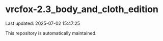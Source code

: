 # vrcfox-2.3_body_and_cloth_edition

Last updated: 2025-07-02 15:47:25

This repository is automatically maintained.
